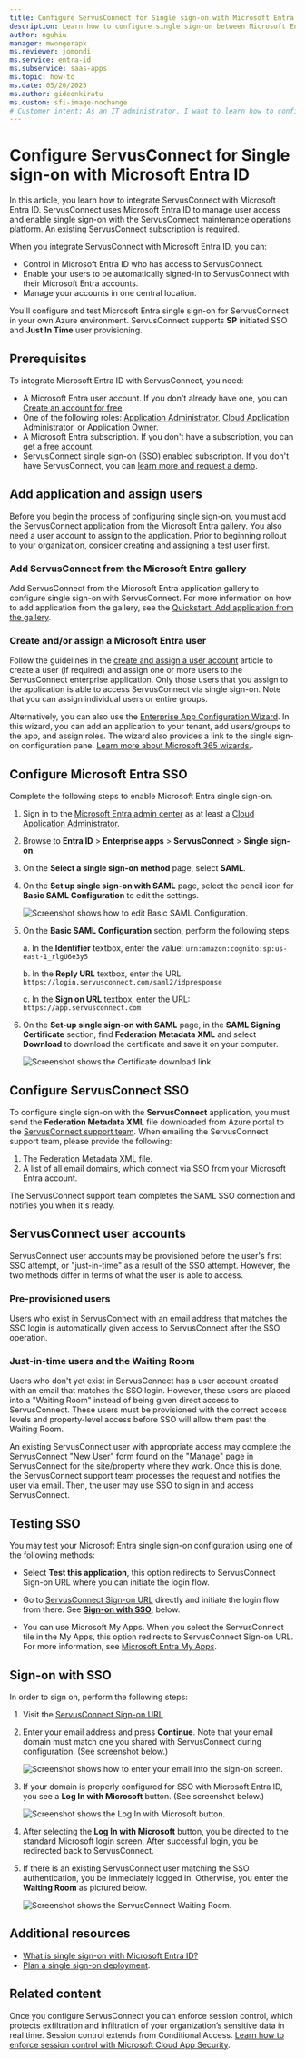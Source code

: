 ```yaml
---
title: Configure ServusConnect for Single sign-on with Microsoft Entra ID
description: Learn how to configure single sign-on between Microsoft Entra ID and ServusConnect.
author: nguhiu
manager: mwongerapk
ms.reviewer: jomondi
ms.service: entra-id
ms.subservice: saas-apps
ms.topic: how-to
ms.date: 05/20/2025
ms.author: gideonkiratu
ms.custom: sfi-image-nochange
# Customer intent: As an IT administrator, I want to learn how to configure single sign-on between Microsoft Entra ID and ServusConnect so that I can control who has access to ServusConnect, enable automatic sign-in with Microsoft Entra accounts, and manage my accounts in one central location.
---
```


# Configure ServusConnect for Single sign-on with Microsoft Entra ID

In this article, you learn how to integrate ServusConnect with Microsoft Entra ID. ServusConnect uses Microsoft Entra ID to manage user access and enable single sign-on with the ServusConnect maintenance operations platform. An existing ServusConnect subscription is required.

When you integrate ServusConnect with Microsoft Entra ID, you can:

* Control in Microsoft Entra ID who has access to ServusConnect.
* Enable your users to be automatically signed-in to ServusConnect with their Microsoft Entra accounts.
* Manage your accounts in one central location.

You'll configure and test Microsoft Entra single sign-on for ServusConnect in your own Azure environment. ServusConnect supports **SP** initiated SSO and **Just In Time** user provisioning.

## Prerequisites

To integrate Microsoft Entra ID with ServusConnect, you need:

* A Microsoft Entra user account. If you don't already have one, you can [Create an account for free](https://azure.microsoft.com/pricing/purchase-options/azure-account?cid=msft_learn).
* One of the following roles: [Application Administrator](/entra/identity/role-based-access-control/permissions-reference#application-administrator), [Cloud Application Administrator](/entra/identity/role-based-access-control/permissions-reference#cloud-application-administrator), or [Application Owner](/entra/fundamentals/users-default-permissions#owned-enterprise-applications).
* A Microsoft Entra subscription. If you don't have a subscription, you can get a [free account](https://azure.microsoft.com/pricing/purchase-options/azure-account?cid=msft_learn).
* ServusConnect single sign-on (SSO) enabled subscription. If you don't have ServusConnect, you can [learn more and request a demo](https://www.netvendor.com/servusconnect/).

## Add application and assign users

Before you begin the process of configuring single sign-on, you must add the ServusConnect application from the Microsoft Entra gallery. You also need a user account to assign to the application. Prior to beginning rollout to your organization, consider creating and assigning a test user first.

<a name='add-servusconnect-from-the-azure-ad-gallery'></a>

### Add ServusConnect from the Microsoft Entra gallery

Add ServusConnect from the Microsoft Entra application gallery to configure single sign-on with ServusConnect. For more information on how to add application from the gallery, see the [Quickstart: Add application from the gallery](~/identity/enterprise-apps/add-application-portal.md).

<a name='create-andor-assign-an-azure-ad-user'></a>

### Create and/or assign a Microsoft Entra user

Follow the guidelines in the [create and assign a user account](~/identity/enterprise-apps/add-application-portal-assign-users.md) article to create a user (if required) and assign one or more users to the ServusConnect enterprise application. Only those users that you assign to the application is able to access ServusConnect via single sign-on. Note that you can assign individual users or entire groups.

Alternatively, you can also use the [Enterprise App Configuration Wizard](https://portal.office.com/AdminPortal/home?Q=Docs#/azureadappintegration). In this wizard, you can add an application to your tenant, add users/groups to the app, and assign roles. The wizard also provides a link to the single sign-on configuration pane. [Learn more about Microsoft 365 wizards.](/microsoft-365/admin/misc/azure-ad-setup-guides).

<a name='configure-azure-ad-sso'></a>

## Configure Microsoft Entra SSO

Complete the following steps to enable Microsoft Entra single sign-on.

1. Sign in to the [Microsoft Entra admin center](https://entra.microsoft.com) as at least a [Cloud Application Administrator](~/identity/role-based-access-control/permissions-reference.md#cloud-application-administrator).
1. Browse to **Entra ID** > **Enterprise apps** > **ServusConnect** > **Single sign-on**.
1. On the **Select a single sign-on method** page, select **SAML**.
1. On the **Set up single sign-on with SAML** page, select the pencil icon for **Basic SAML Configuration** to edit the settings.

   ![Screenshot shows how to edit Basic SAML Configuration.](common/edit-urls.png "Basic Configuration")

1. On the **Basic SAML Configuration** section, perform the following steps:

	a. In the **Identifier** textbox, enter the value:
	`urn:amazon:cognito:sp:us-east-1_rlgU6e3y5`

	b. In the **Reply URL** textbox, enter the URL:
	`https://login.servusconnect.com/saml2/idpresponse`

	c. In the **Sign on URL** textbox, enter the URL:
	`https://app.servusconnect.com`

1. On the **Set-up single sign-on with SAML** page, in the **SAML Signing Certificate** section, find **Federation Metadata XML** and select **Download** to download the certificate and save it on your computer.

    ![Screenshot shows the Certificate download link.](common/metadataxml.png "Certificate")

## Configure ServusConnect SSO

To configure single sign-on with the **ServusConnect** application, you must send the **Federation Metadata XML** file downloaded from Azure portal to the [ServusConnect support team](mailto:support@servusconnect.com). When emailing the ServusConnect support team, please provide the following:

1. The Federation Metadata XML file.
2. A list of all email domains, which connect via SSO from your Microsoft Entra account.

The ServusConnect support team completes the SAML SSO connection and notifies you when it's ready.

## ServusConnect user accounts

ServusConnect user accounts may be provisioned before the user's first SSO attempt, or "just-in-time" as a result of the SSO attempt. However, the two methods differ in terms of what the user is able to access.

### Pre-provisioned users

Users who exist in ServusConnect with an email address that matches the SSO login is automatically given access to ServusConnect after the SSO operation.

### Just-in-time users and the Waiting Room

Users who don't yet exist in ServusConnect has a user account created with an email that matches the SSO login. However, these users are placed into a "Waiting Room" instead of being given direct access to ServusConnect. These users must be provisioned with the correct access levels and property-level access before SSO will allow them past the Waiting Room.

An existing ServusConnect user with appropriate access may complete the ServusConnect "New User" form found on the "Manage" page in ServusConnect for the site/property where they work. Once this is done, the ServusConnect support team processes the request and notifies the user via email. Then, the user may use SSO to sign in and access ServusConnect.

## Testing SSO

You may test your Microsoft Entra single sign-on configuration using one of the following methods:

* Select **Test this application**, this option redirects to ServusConnect Sign-on URL where you can initiate the login flow.

* Go to [ServusConnect Sign-on URL](https://app.servusconnect.com/) directly and initiate the login flow from there. See **[Sign-on with SSO](#sign-on-with-sso)**, below.

* You can use Microsoft My Apps. When you select the ServusConnect tile in the My Apps, this option redirects to ServusConnect Sign-on URL. For more information, see [Microsoft Entra My Apps](/azure/active-directory/manage-apps/end-user-experiences#azure-ad-my-apps).

## Sign-on with SSO

In order to sign on, perform the following steps:

1. Visit the [ServusConnect Sign-on URL](https://app.servusconnect.com/).

1. Enter your email address and press **Continue**. Note that your email domain must match one you shared with ServusConnect during configuration. (See screenshot below.)

	![Screenshot shows how to enter your email into the sign-on screen.](media/servusconnect-tutorial/sign-on-email.png "Sign-on Email")


1. If your domain is properly configured for SSO with Microsoft Entra ID, you see a **Log In with Microsoft** button. (See screenshot below.)

	![Screenshot shows the Log In with Microsoft button.](media/servusconnect-tutorial/sign-on-microsoft.png "Log In with Microsoft Button")

1. After selecting the **Log In with Microsoft** button, you be directed to the standard Microsoft login screen. After successful login, you be redirected back to ServusConnect.

1. If there is an existing ServusConnect user matching the SSO authentication, you be immediately logged in. Otherwise, you enter the **Waiting Room** as pictured below.

	![Screenshot shows the ServusConnect Waiting Room.](media/servusconnect-tutorial/waiting-room.png "The ServusConnect Waiting Room")

## Additional resources

* [What is single sign-on with Microsoft Entra ID?](~/identity/enterprise-apps/what-is-single-sign-on.md)
* [Plan a single sign-on deployment](~/identity/enterprise-apps/plan-sso-deployment.md).

## Related content

Once you configure ServusConnect you can enforce session control, which protects exfiltration and infiltration of your organization’s sensitive data in real time. Session control extends from Conditional Access. [Learn how to enforce session control with Microsoft Cloud App Security](/cloud-app-security/proxy-deployment-aad).
